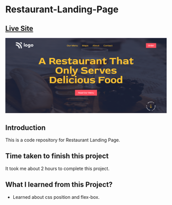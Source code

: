 # Restaurant-Landing-Page

## [Live Site](https://restaurant-landing-webpage.netlify.app/)

![Live-site-screenshot](assets/project-2.png)

## Introduction

This is a code repository for Restaurant Landing Page.

## Time taken to finish this project

It took me about 2 hours to complete this project.

## What I learned from this Project?

- Learned about css position and flex-box.
